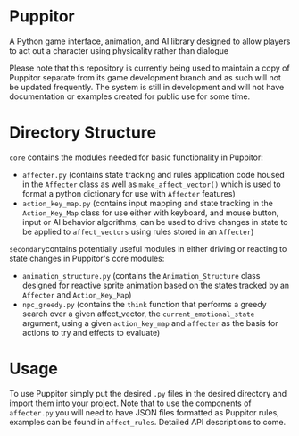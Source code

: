 # Puppitor
 A Python game interface, animation, and AI library designed to allow players to act out a character using physicality rather than dialogue

 Please note that this repository is currently being used to maintain a copy of Puppitor separate from its game development branch and 
 as such will not be updated frequently. The system is still in development and will not have documentation or examples created for 
 public use for some time.
 
# Directory Structure
 `core` contains the modules needed for basic functionality in Puppitor:
 * `affecter.py` (contains state tracking and rules application code housed in the `Affecter` class as well as `make_affect_vector()` which is used to format a python dictionary for use with `Affecter` features)
 * `action_key_map.py` (contains input mapping and state tracking in the `Action_Key_Map` class for use either with keyboard, and mouse button, input or AI behavior algorithms, can be used to drive changes in state to be applied to `affect_vectors` using rules stored in an `Affecter`)
 
 `secondary`contains potentially useful modules in either driving or reacting to state changes in Puppitor's core modules:
 * `animation_structure.py` (contains the `Animation_Structure` class designed for reactive sprite animation based on the states tracked by an `Affecter` and `Action_Key_Map`)
 * `npc_greedy.py` (contains the `think` function that performs a greedy search over a given affect_vector, the `current_emotional_state` argument, using a given `action_key_map` and `affecter` as the basis for actions to try and effects to evaluate)

# Usage
To use Puppitor simply put the desired `.py` files in the desired directory and import them into your project. Note that to use the components of `affecter.py` you will need to have JSON files formatted as Puppitor rules, examples can be found in `affect_rules`. Detailed API descriptions to come.
